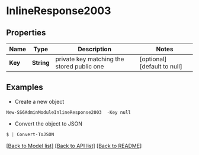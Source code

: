 # InlineResponse2003
## Properties

Name | Type | Description | Notes
------------ | ------------- | ------------- | -------------
**Key** | **String** | private key matching the stored public one | [optional] [default to null]

## Examples

- Create a new object
```powershell
New-SS6AdminModuleInlineResponse2003  -Key null
```

- Convert the object to JSON
```powershell
$ | Convert-ToJSON
```


[[Back to Model list]](../README.md#documentation-for-models) [[Back to API list]](../README.md#documentation-for-api-endpoints) [[Back to README]](../README.md)

